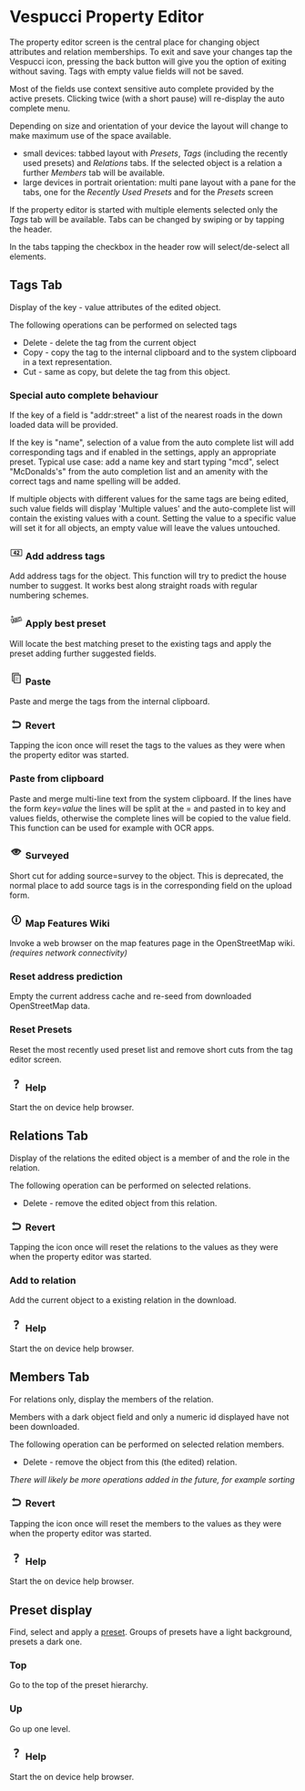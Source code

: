 # Vespucci Property Editor

The property editor screen is the central place for changing object attributes and relation memberships. To exit and save your changes tap the Vespucci icon, pressing the back button will give you the option of exiting without saving. Tags with empty value fields will not be saved.

Most of the fields use context sensitive auto complete provided by the active presets. Clicking twice (with a short pause) will re-display the auto complete menu. 

Depending on size and orientation of your device the layout will change to make maximum use of the space available.
 
 * small devices: tabbed layout with _Presets_, _Tags_ (including the recently used presets) and _Relations_ tabs. If the selected object is a relation a further _Members_ tab will be available. 
 * large devices in portrait orientation: multi pane layout with a pane for the tabs, one for the _Recently Used Presets_ and for the _Presets_ screen 
 
If the property editor is started with multiple elements selected only the _Tags_ tab will be available. Tabs can be changed by swiping or by tapping the header.

In the tabs tapping the checkbox in the header row will select/de-select all elements.

## Tags Tab

Display of the key - value attributes of the edited object.

The following operations can be performed on selected tags

 * Delete - delete the tag from the current object
 * Copy - copy the tag to the internal clipboard and to the system clipboard in a text representation.
 * Cut - same as copy, but delete the tag from this object.


### Special auto complete behaviour

If the key of a field is "addr:street" a list of the nearest roads in the down loaded data will be provided.

If the key is "name", selection of a value from the auto complete list will add corresponding tags and if enabled in the settings, apply an appropriate preset. Typical use case: add a name key and start typing "mcd", select "McDonalds's" from the auto completion list and an amenity with the correct tags and name spelling will be added.

If multiple objects with different values for the same tags are being edited, such value fields will display 'Multiple values' and the auto-complete list will contain the existing values with a count. Setting the value to a specific value will set it for all objects, an empty value will leave the values untouched.

### ![](../images/address.png) Add address tags

Add address tags for the object. This function will try to predict the house number to suggest. It works best along straight roads with regular numbering schemes. 

### ![](../images/tag_menu_apply_preset.png) Apply best preset

Will locate the best matching preset to the existing tags and apply the preset adding further suggested fields.

### ![](../images/tag_menu_repeat.png) Paste

Paste and merge the tags from the internal clipboard. 

### ![](../images/undolist_undo.png) Revert

Tapping the icon once will reset the tags to the values as they were when the property editor was started.

### Paste from clipboard

Paste and merge multi-line text from the system clipboard. If the lines have the form _key_=_value_ the lines will be split at the = and pasted in to key and values fields, otherwise the complete lines will be copied to the value field. This function can be used for example with OCR apps. 

### ![](../images/tag_menu_sourcesurvey.png) Surveyed

Short cut for adding source=survey to the object. This is deprecated, the normal place to add source tags is in the corresponding field on the upload form. 

### ![](../images/tag_menu_mapfeatures.png) Map Features Wiki

Invoke a web browser on the map features page in the OpenStreetMap wiki. *(requires network connectivity)* 

### Reset address prediction

Empty the current address cache and re-seed from downloaded OpenStreetMap data. 

### Reset Presets

Reset the most recently used preset list and remove short cuts from the tag editor screen. 

### ![](../images/menu_help.png) Help

Start the on device help browser.

## Relations Tab

Display of the relations the edited object is a member of and the role in the relation.

The following operation can be performed on selected relations.

 * Delete - remove the edited object from this relation.

### ![](../images/undolist_undo.png) Revert

Tapping the icon once will reset the relations to the values as they were when the property editor was started.

### Add to relation

Add the current object to a existing relation in the download.

### ![](../images/menu_help.png) Help

Start the on device help browser.

## Members Tab

For relations only, display the members of the relation.

Members with a dark object field and only a numeric id displayed have not been downloaded.

The following operation can be performed on selected relation members.

 * Delete - remove the object from this (the edited) relation.
 
_There will likely be more operations added in the future, for example sorting_

### ![](../images/undolist_undo.png) Revert

Tapping the icon once will reset the members to the values as they were when the property editor was started.

### ![](../images/menu_help.png) Help

Start the on device help browser.

## Preset display

Find, select and apply a [preset](Presets.md). Groups of presets have a light background, presets a dark one. 

### Top

Go to the top of the preset hierarchy.

### Up

Go up one level.

### ![](../images/menu_help.png) Help

Start the on device help browser.
